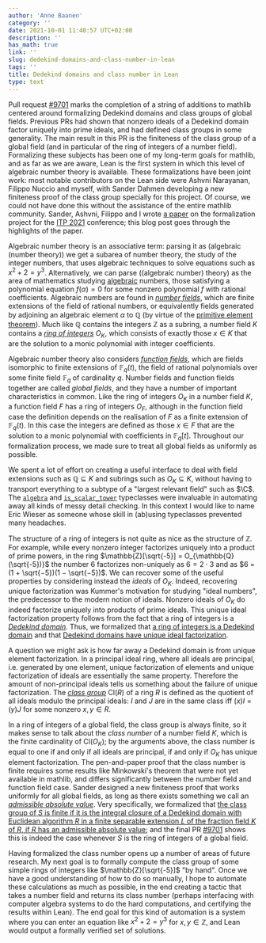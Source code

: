 ```yaml
---
author: 'Anne Baanen'
category: ''
date: 2021-10-01 11:40:57 UTC+02:00
description: ''
has_math: true
link: ''
slug: dedekind-domains-and-class-number-in-lean
tags: ''
title: Dedekind domains and class number in Lean
type: text
---
```

Pull request [#9701](https://github.com/leanprover-community/mathlib/pull/9071) marks the completion of a string of additions to mathlib centered around formalizing Dedekind domains and class groups of global fields. Previous PRs had shown that nonzero ideals of a Dedekind domain factor uniquely into prime ideals, and had defined class groups in some generality. The main result in this PR is the finiteness of the class group of a global field (and in particular of the ring of integers of a number field).
Formalizing these subjects has been one of my long-term goals for mathlib,
and as far as we are aware, Lean is the first system in which this level of algebraic number theory is available.
These formalizations have been joint work:
most notable contributors on the Lean side were Ashvni Narayanan, Filippo Nuccio and myself,
with Sander Dahmen developing a new finiteness proof of the class group specially for this project.
Of course, we could not have done this without the assistance of the entire mathlib community.
Sander, Ashvni, Filippo and I wrote [a paper](https://github.com/lean-forward/class-number) on the formalization project for the [ITP 2021](http://easyconferences.eu/itp2021/) conference;
this blog post goes through the highlights of the paper. 

Algebraic number theory is an associative term:
parsing it as (algebraic (number theory)) we get a subarea of number theory, the study of the integer numbers, that uses algebraic techniques to solve equations such as $x^2 + 2 = y^3$.
Alternatively, we can parse ((algebraic number) theory) as the area of mathematics studying [algebraic](https://leanprover-community.github.io/mathlib_docs/ring_theory/algebraic.html#is_algebraic) numbers, those satisfying a polynomial equation $f(\alpha) = 0$ for some nonzero polynomial $f$ with rational coefficients.
Algebraic numbers are found in [*number fields*](https://leanprover-community.github.io/mathlib_docs/number_theory/number_field.html#number_field), which are finite extensions of the field of rational numbers,
or equivalently fields generated by adjoining an algebraic element $\alpha$ to $\mathbb{Q}$ (by virtue of the [primitive element theorem](https://leanprover-community.github.io/mathlib_docs/field_theory/primitive_element.html#field.exists_primitive_element)).
Much like $\mathbb{Q}$ contains the integers $\mathbb{Z}$ as a subring, a number field $K$ contains a [*ring of integers*](https://leanprover-community.github.io/mathlib_docs/number_theory/number_field.html#number_field.ring_of_integers) $O_K$,
which consists of exactly those $x \in K$ that are the solution to a monic polynomial with integer coefficients.

Algebraic number theory also considers [*function fields*](https://leanprover-community.github.io/mathlib_docs/number_theory/function_field.html#function_field),
which are fields isomorphic to finite extensions of $\mathbb{F}_q(t)$, the field of rational polynomials over some finite field $\mathbb{F}_q$ of cardinality $q$.
Number fields and function fields together are called *global fields*, and they have a number of important characteristics in common.
Like the ring of integers $O_K$ in a number field $K$, a function field $F$ has a ring of integers $O_F$,
although in the function field case the definition depends on the realisation of $F$ as a finite extension of $\mathbb{F}_q(t)$.
In this case the integers are defined as those $x \in F$ that are the solution to a monic polynomial with coefficients in $\mathbb{F}_q[t]$.
Throughout our formalization process, we made sure to treat all global fields as uniformly as possible.

We spent a lot of effort on creating a useful interface to deal with field extensions such as $\mathbb{Q} \subseteq K$ and subrings such as $O_K \subseteq K$,
without having to transport everything to a subtype of a "largest relevant field" such as $\C$.
The [`algebra`](https://leanprover-community.github.io/mathlib_docs/algebra/algebra/basic.html#algebra) and [`is_scalar_tower`](https://leanprover-community.github.io/mathlib_docs/group_theory/group_action/defs.html#is_scalar_tower) typeclasses were invaluable
in automating away all kinds of messy detail checking.
In this context I would like to name Eric Wieser as someone whose skill in (ab)using typeclasses prevented many headaches.

The structure of a ring of integers is not quite as nice as the structure of $\mathbb{Z}$.
For example, while every nonzero integer factorizes uniquely into a product of prime powers,
in the ring $\mathbb{Z}[\sqrt{-5}] = O_{\mathbb{Q}(\sqrt{-5})}$ the number $6$ factorizes non-uniquely
as $6 = 2 \cdot 3$ and as $6 = (1 + \sqrt{−5})(1 − \sqrt{−5})$.
We can recover some of the useful properties by considering instead the *ideals* of $O_K$.
Indeed, recovering unique factorization was Kummer's motivation for studying "ideal numbers", the predecessor to the modern notion of ideals.
Nonzero ideals of $O_K$ do indeed factorize uniquely into products of prime ideals.
This unique ideal factorization property follows from the fact that a ring of integers is a [*Dedekind domain*](https://leanprover-community.github.io/mathlib_docs/ring_theory/dedekind_domain.html#is_dedekind_domain).
Thus, we formalized that [a ring of integers is a Dedekind domain](https://leanprover-community.github.io/mathlib_docs/ring_theory/dedekind_domain.html#integral_closure.is_dedekind_domain_fraction_ring) and that [Dedekind domains have unique ideal factorization](https://leanprover-community.github.io/mathlib_docs/ring_theory/dedekind_domain.html#ideal.unique_factorization_monoid).

A question we might ask is how far away a Dedekind domain is from unique element factorization.
In a principal ideal ring, where all ideals are principal, i.e. generated by one element,
unique factorization of elements and unique factorization of ideals are essentially the same property.
Therefore the amount of non-principal ideals tells us something about the failure of unique factorization.
The [*class group*](https://leanprover-community.github.io/mathlib_docs/ring_theory/class_group.html#class_group) $\mathrm{Cl}(R)$ of a ring $R$ is defined as the quotient of all ideals modulo the principal ideals:
$I$ and $J$ are in the same class iff $(x)I = (y)J$ for some nonzero $x, y \in R$.

In a ring of integers of a global field, the class group is always finite, so it makes sense to talk about the *class number* of a number field $K$,
which is the finite cardinality of $\mathrm{Cl}(O_K)$;
by the arguments above, the class number is equal to one if and only if all ideals are principal, if and only if $O_K$ has unique element factorization.
The pen-and-paper proof that the class number is finite requires some results like Minkowski's theorem that were not yet available in mathlib,
and differs significantly between the number field and function field case.
Sander designed a new finiteness proof that works uniformly for all global fields, as long as there exists something we call an [*admissible absolute value*](https://leanprover-community.github.io/mathlib_docs/number_theory/class_number/admissible_absolute_value.html#absolute_value.is_admissible).
Very specifically, we formalized that [the class group of $S$ is finite if it is the integral closure of a Dedekind domain with Euclidean algorithm $R$ in a finite separable extension $L$ of the fraction field $K$ of $R$, if $R$ has an admissible absolute value](https://leanprover-community.github.io/mathlib_docs/number_theory/class_number/finite.html#class_group.fintype_of_admissible_of_finite);
and the final PR [#9701](https://github.com/leanprover-community/mathlib/pull/9071) shows this is indeed the case whenever $S$ is the ring of integers of a global field.

Having formalized the class number opens up a number of areas of future research.
My next goal is to formally compute the class group of some simple rings of integers like $\mathbb{Z}[\sqrt{-5}]$ "by hand".
Once we have a good understanding of how to do so manually, I hope to automate these calculations as much as possible,
in the end creating a tactic that takes a number field and returns its class number
(perhaps interfacing with computer algebra systems to do the hard computations, and certifying the results within Lean).
The end goal for this kind of automation is a system where you can enter an equation like $x^2 + 2 = y^3$ for $x, y \in \mathbb{Z}$,
and Lean would output a formally verified set of solutions.
